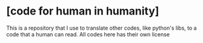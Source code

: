 # [code for human in humanity]
This is a repository that I use to translate other codes, like python's libs, to a code that a human can read. All codes here has their own license 
